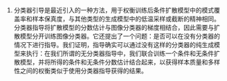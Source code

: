 1. 分类器引导是最近引入的一种方法，用于权衡训练后条件扩散模型中的模式覆盖率和样本保真度，与其他类型的生成模型中的低温采样或截断的精神相同。分类器指导将扩散模型的分数估计与图像分类器的梯度相结合，因此需要与扩散模型分开训练图像分类器。它还提出了一个问题：是否可以在没有分类器的情况下进行指导。我们证明，指导确实可以通过没有这样的分类器的纯生成模型来执行：在我们所谓的无分类器指导中，我们联合训练一个条件和无条件扩散模型，并将所得的条件和无条件分数估计结合起来，以获得样本质量和多样性之间的权衡类似于使用分类器指导获得的结果。
